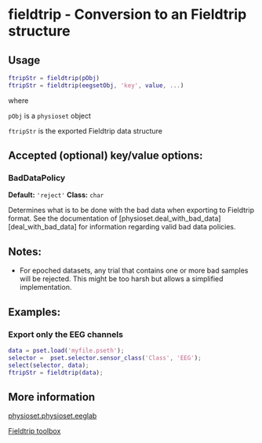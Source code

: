 fieldtrip - Conversion to an Fieldtrip structure
=======

## Usage

````matlab
ftripStr = fieldtrip(pObj)
ftripStr = fieldtrip(eegsetObj, 'key', value, ...)
````

where

`pObj` is a `physioset` object

`ftripStr` is the exported Fieldtrip data structure


## Accepted (optional) key/value options:

### BadDataPolicy

__Default:__ `'reject'`
__Class:__    `char`

Determines what is to be done with the bad data when exporting to
Fieldtrip format. See the documentation of
[physioset.deal_with_bad_data][deal_with_bad_data] for information
regarding valid bad data policies.

[deal_wit_bad_data]: ../deal_with_bad_data.md


## Notes:

* For epoched datasets, any trial that contains one or more bad samples
  will be rejected. This might be too harsh but allows a simplified
  implementation.


## Examples:

### Export only the EEG channels

````matlab
data = pset.load('myfile.pseth');
selector =  pset.selector.sensor_class('Class', 'EEG');
select(selector, data);
ftripStr = fieldtrip(data);
````

## More information

[physioset.physioset.eeglab](./eeglab.md)

[Fieldtrip toolbox](http://fieldtrip.fcdonders.nl)